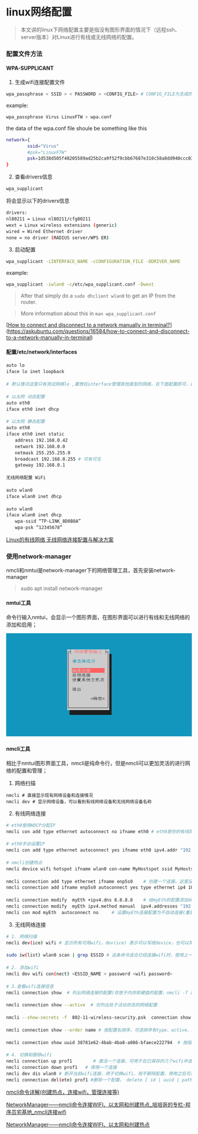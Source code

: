 # linux网络配置

> 本文讲的linux下网络配置主要是指没有图形界面的情况下（远程ssh、server版本）对Linux进行有线或无线网络的配置。

### 配置文件方法

#### WPA-SUPPLICANT

1. 生成wifi连接配置文件
```sh
wpa_passphrase < SSID > < PASSWORD > <CONFIG_FILE> # CONFIG_FILE为生成的配置文件名，默认存储在/etc/
```
example: 
```sh
wpa_passphrase Virus LinuxFTW > wpa.conf
```


the data of the wpa.conf file shoule be something like this
```bash
network={  
        ssid="Virus"  
        #psk="LinuxFTW"  
        psk=1d538d505f48205589ad25b2ca9f52f9cbb67687e310c58a8dd940ccc03fbfae  
}  
```
2. 查看drivers信息
```sh
wpa_supplicant
```

将会显示以下的drivers信息
```sh
drivers:
nl80211 = Linux nl80211/cfg80211
wext = Linux wireless extensions (generic)
wired = Wired Ethernet driver
none = no driver (RADIUS server/WPS ER)
```
3. 启动配置
```sh
wpa_supplicant -iINTERFACE_NAME -cCONFIGURATION_FILE -DDRIVER_NAME 
```
example:
```sh
wpa_supplicant -iwlan0 -c/etc/wpa_supplicant.conf -Dwext
````

> After that simply do a `sudo dhclient wlan0` to get an IP from the router.

> More information about this in `man wpa_supplicant.conf`

[[How to connect and disconnect to a network manually in terminal?](https://askubuntu.com/questions/16584/how-to-connect-and-disconnect-to-a-network-manually-in-terminal)](https://askubuntu.com/questions/16584/how-to-connect-and-disconnect-to-a-network-manually-in-terminal)

#### 配置/etc/network/interfaces 

```sh
auto lo
iface lo inet loopback

# 默认情况这里只有测试网络lo ,要想在interface管理其他类型的网络，在下面配置即可，前提是NetworkManager.conf 中managed=false，不然这里不会起效。

# 以太网 动态配置 
auto eth0
iface eth0 inet dhcp

# 以太网 静态配置
auto eth0
iface eth0 inet static
　　address 192.168.0.42
　　network 192.168.0.0
　　netmask 255.255.255.0
　　broadcast 192.168.0.255 # 可有可无
　　gateway 192.168.0.1

无线网络配置 WiFi

auto wlan0
iface wlan0 inet dhcp
　　
auto wlan0
iface wlan0 inet dhcp
　　wpa-ssid “TP-LINK_8D0B8A”
　　wpa-psk “12345678”
```

[Linux的有线网络 无线网络连接配置与解决方案](https://blog.csdn.net/CSDNhuaong/article/details/77925306)

### 使用network-manager

nmcli和nmtui是network-manager下的网络管理工具，首先安装network-manager

> sudo apt install network-manager

#### nmtui工具

命令行输入nmtui，会显示一个图形界面，在图形界面可以进行有线和无线网络的添加和启用；

![image-20211017002158532](image/image-20211017002158532.png)



####  nmcli工具

相比于nmtui图形界面工具，nmcli是纯命令行，但是nmcli可以更加灵活的进行网络的配置和管理；

1. 网络扫描

```shell
nmcli # 直接显示现有网络设备和连接情况
nmcli dev # 显示网络设备，可以看到有线网络设备和无线网络设备名称
```

2. 有线网络连接

```sh
# eth0使用HDCP分配IP
nmcli con add type ethernet autoconnect no ifname eth0 # eth0是你的有线网卡设备名称

# eth0手动设置IP
nmcli con add type ethernet autoconnect yes ifname eth0 ipv4.addr "192.168.0.0/24" ipv4.method manual

# nmcli创建热点
nmcli device wifi hotspot ifname wlan0 con-name MyHostspot ssid MyHostspotSSID password 12345678

nmcli connection add type ethernet ifname enp5s0    # 创建一个连接。这里没有指定method，则默认使用auto，也就是自动配置。类型是以太网，类型有以太网、wifi，adsl等，具体参考文章头部给的url
nmcli connection add ifname enp5s0 autoconnect yes type ethernet ip4 10.1.1.1/8 gw4 10.1.0.1    # 创建一个静态ip的以太网连接

nmcli connection modify  myEth +ipv4.dns 8.8.8.8    # 给myEth的配置添加dns
nmcli connection modify  myEth ipv4.method manual  ipv4.addresses "192.168.43.64/24,10.0.0.23/8"   #修改myEth连接为手动，ip地址设置为两个
nmcli con mod myEth  autoconnect no     # 设置myEth连接配置为不自动连接(重启操作系统或从起NetworkManager就能看到不会自动连接了)
```

3. 无线网络连接

```sh
# 1. 网络扫描
nmcli dev(ice) wifi # 显示所有可用wifi，dev(ice) 表示可以写成device，也可以简写为dev，后面写法相同

sudo iw(list) wlan0 scan | grep ESSID # 这条命令适合已经连接wifi时，使用上一条命令只能看到已连接wifi时使用，wlan0为你的无线网卡名称

# 2. 添加wifi
nmcli dev wifi con(nect) <ESSID_NAME > password <wifi password>

# 3.查看wifi连接信息
nmcli connection show  # 列出网络连接的配置(存放于内存和硬盘的配置，nmcli -f active connection show 表示显示存储于内存配置， -f profile表示存放于硬盘的配置)

nmcli connection show --active  # 仅列出处于活动状态的网络配置

nmcli --show-secrets -f  802-11-wireless-security.psk  connection show  myAP001  # 显示myAP001密码，加了--show-secrets或-s才能显示密码明文

nmcli connection show --order name # 按配置名排序，可选排序有type、active、name、path(d-bus路径)，+号和-号表示升序和降序，未指定，则默认使用升序。默认排序是：--order active:name:path

nmcli connection show uuid 38781e62-4bab-4ba8-a086-bfaece222794  # 按指定关键字显示，关键字有id，uuid、path、apath。 用途是不能使用常规的nmcli connection show <配置名> 来显示的时候，这种显示方法就可以派上用场了。

# 4. 切换和删除wifi
nmcli connection up prof1        # 激活一个连接，可用于在已保存的几个wifi中进行切换
nmcli connection down prof1   # 停用一个连接
nmcli dev dis wlan0 # 断开当前wifi连接，用于切换wifi，但不删除配置，停用之后可以重新搜索连接其它wifi
nmcli connection del(ete) prof1 #删除一个配置， delete [ id | uuid | path ] ID...
```




[nmcli命令详解(创建热点，连接wifi，管理连接等)](https://www.cnblogs.com/mind-water/p/12079647.html)

[NetworkManager——nmcli命令连接WIFI、以太网和创建热点_培培哥的专栏-程序员宅基地_nmcli连接wifi](https://www.cxyzjd.com/article/u014695839/84554606)

[NetworkManager——nmcli命令连接WIFI、以太网和创建热点](https://blog.csdn.net/u014695839/article/details/84554606)

